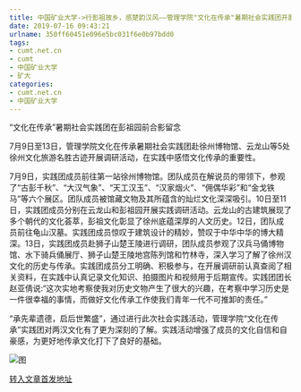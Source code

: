 ```yaml
---
title: 中国矿业大学->行彭祖故乡，感楚韵汉风——管理学院"文化在传承"暑期社会实践团开展文化调研活动 | cumt.net.cn
date: 2019-07-16 09:43:21
urlname: 350ff60451e096e5bc031f6e0b97bdd0
tags: 
- cumt.net.cn
- cumt
- 中国矿业大学
- 矿大
categories:
- cumt.net.cn
- 中国矿业大学
---
```



“文化在传承”暑期社会实践团在彭祖园前合影留念

7月9日至13日，管理学院文化在传承暑期社会实践团赴徐州博物馆、云龙山等5处徐州文化旅游名胜古迹开展调研活动，在实践中感悟文化传承的重要性。

7月9日，实践团成员前往第一站徐州博物馆。团队成员在解说员的带领下，参观了“古彭千秋”、“大汉气象”、“天工汉玉”、“汉家烟火”、“佣偶华彩”和“金戈铁马”等六个展区。团队成员被馆藏文物及其所蕴含的灿烂文化深深吸引。10日至11日，实践团成员分别在云龙山和彭祖园开展实践调研活动。云龙山的古建筑展现了多个朝代的文化荟萃，彭祖文化彰显了徐州底蕴深厚的人文历史。12日，团队成员前往龟山汉墓。实践团成员惊叹于建筑设计的精妙，赞叹于中华中华的博大精深。13日，实践团成员赴狮子山楚王陵进行调研，团队成员参观了汉兵马俑博物馆、水下骑兵俑展厅、狮子山楚王陵地宫陈列馆和竹林寺，深入学习了解了徐州汉文化的历史与传承。实践团成员分工明确、积极参与，在开展调研前认真查阅了相关资料，在实践中认真记录文化知识、拍摄图片和视频用于后期宣传。实践团团长赵亚倩说:“这次实地考察使我对历史文物产生了很大的兴趣，在考察中学习历史是一件很幸福的事情，而做好文化传承工作使我们青年一代不可推卸的责任。”

“承先辈遗德，启后世繁盛”，通过进行此次社会实践活动，管理学院“文化在传承”实践团对两汉文化有了更为深刻的了解。实践活动增强了成员的文化自信和自豪感，为更好地传承文化打下了良好的基础。



![图](http://xwzx.cumt.edu.cn/_upload/article/images/62/b8/e9b0b56a4c4aa674109eff941b06/5dd0f783-67d3-4af5-931d-010bc8f2d26e.jpg)

[转入文章首发地址](http://xwzx.cumt.edu.cn/21/d5/c523a532949/page.htm)